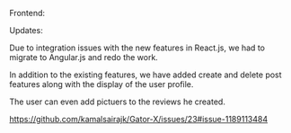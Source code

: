 Frontend:

Updates:

Due to integration issues with the new features in React.js, we had to migrate to Angular.js and redo the work.

In addition to the existing features, we have added create and delete post features along with the display of the user profile. 

The user can even add pictuers to the reviews he created.

https://github.com/kamalsairajk/Gator-X/issues/23#issue-1189113484
